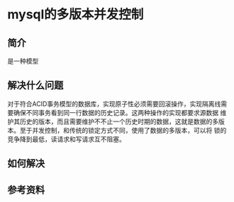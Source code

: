 # mysql的多版本并发控制
## 简介
是一种模型

## 解决什么问题
对于符合ACID事务模型的数据库，实现原子性必须需要回滚操作，实现隔离线需要确保不同事务看到同一行数据的历史记录。这两种操作的实现都要求源数据
维护其历史的版本，而且需要维护不不止一个历史时期的数据，这就是数据的多版本。至于并发控制，和传统的锁定方式不同，使用了数据的多版本，可以将
锁的竞争降到最低，读请求和写请求互不阻塞。

## 如何解决


## 参考资料